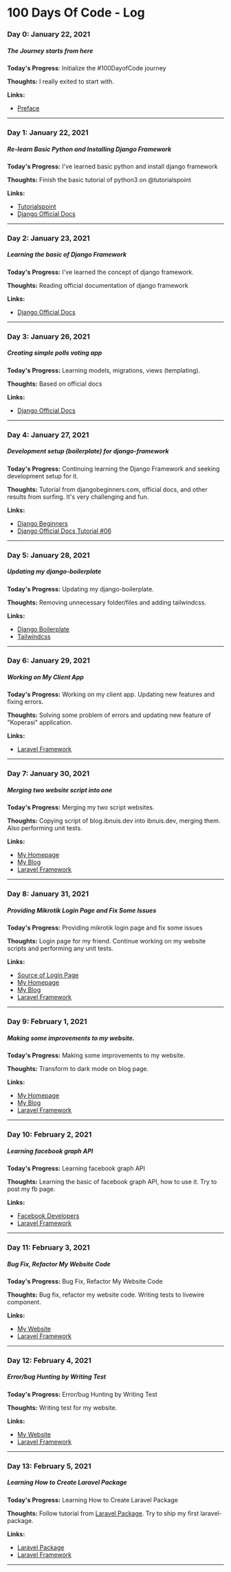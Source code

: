 # 100 Days Of Code - Log

### Day 0: January 22, 2021
##### The Journey starts from here

**Today's Progress**: Initialize the #100DayofCode journey

**Thoughts:** I really exited to start with.

**Links:**
- [Preface](https://www.freecodecamp.org/news/the-crazy-history-of-the-100daysofcode-challenge-and-why-you-should-try-it-for-2018-6c89a76e298d/)

---

### Day 1: January 22, 2021
##### Re-learn Basic Python and Installing Django Framework

**Today's Progress:** I've learned basic python and install django framework

**Thoughts:** Finish the basic tutorial of python3 on @tutorialspoint

**Links:**
- [Tutorialspoint](https://tutorialspoint.com/python3/index.htm)
- [Django Official Docs](https://docs.djangoproject.com/)

---

### Day 2: January 23, 2021
##### Learning the basic of Django Framework

**Today's Progress:** I've learned the concept of django framework.

**Thoughts:** Reading official documentation of django framework

**Links:**
- [Django Official Docs](https://docs.djangoproject.com/)

---

### Day 3: January 26, 2021
##### Creating simple polls voting app

**Today's Progress:** Learning models, migrations, views (templating).

**Thoughts:** Based on official docs

**Links:**
- [Django Official Docs](https://docs.djangoproject.com/)

---

### Day 4: January 27, 2021
##### Development setup (boilerplate) for django-framework

**Today's Progress:** Continuing learning the Django Framework and seeking development setup for it.

**Thoughts:** Tutorial from djangobeginners.com, official docs, and other results from surfing. It's very challenging and fun.

**Links:**
- [Django Beginners](https://djangoforbeginners.com/)
- [Django Official Docs Tutorial #06](https://docs.djangoproject.com/en/3.1/intro/tutorial06)

---

### Day 5: January 28, 2021
##### Updating my django-boilerplate

**Today's Progress:** Updating my django-boilerplate.

**Thoughts:** Removing unnecessary folder/files and adding tailwindcss.

**Links:**
- [Django Boilerplate](https://github.com/ibnuhalimm/django-boilerplate)
- [Tailwindcss](https://tailwindcss.com)

---

### Day 6: January 29, 2021
##### Working on My Client App

**Today's Progress:** Working on my client app. Updating new features and fixing errors.

**Thoughts:** Solving some problem of errors and updating new feature of "Koperasi" application.

**Links:**
- [Laravel Framework](https://laravel.com)

---

### Day 7: January 30, 2021
##### Merging two website script into one

**Today's Progress:** Merging my two script websites.

**Thoughts:** Copying script of blog.ibnuis.dev into ibnuis.dev, merging them. Also performing unit tests.

**Links:**
- [My Homepage](https://ibnuis.dev)
- [My Blog](https://blog.ibnuis.dev)
- [Laravel Framework](https://laravel.com)

---

### Day 8: January 31, 2021
##### Providing Mikrotik Login Page and Fix Some Issues

**Today's Progress:** Providing mikrotik login page and fix some issues

**Thoughts:** Login page for my friend. Continue working on my website scripts and performing any unit tests.

**Links:**
- [Source of Login Page](https://github.com/ibnuhalimm/login-page-mikrotik)
- [My Homepage](https://ibnuis.dev)
- [My Blog](https://blog.ibnuis.dev)
- [Laravel Framework](https://laravel.com)

---

### Day 9: February 1, 2021
##### Making some improvements to my website.

**Today's Progress:** Making some improvements to my website.

**Thoughts:** Transform to dark mode on blog page.

**Links:**
- [My Homepage](https://ibnuis.dev)
- [My Blog](https://blog.ibnuis.dev)
- [Laravel Framework](https://laravel.com)

---

### Day 10: February 2, 2021
##### Learning facebook graph API

**Today's Progress:** Learning facebook graph API

**Thoughts:** Learning the basic of facebook graph API, how to use it. Try to post my fb page.

**Links:**
- [Facebook Developers](https://developers.facebook.com)
- [Laravel Framework](https://laravel.com)

---

### Day 11: February 3, 2021
##### Bug Fix, Refactor My Website Code

**Today's Progress:** Bug Fix, Refactor My Website Code

**Thoughts:** Bug fix, refactor my website code. Writing tests to livewire component.

**Links:**
- [My Website](https://ibnuis.dev)
- [Laravel Framework](https://laravel.com)

---

### Day 12: February 4, 2021
##### Error/bug Hunting by Writing Test

**Today's Progress:** Error/bug Hunting by Writing Test

**Thoughts:** Writing test for my website.

**Links:**
- [My Website](https://ibnuis.dev)
- [Laravel Framework](https://laravel.com)

---

### Day 13: February 5, 2021
##### Learning How to Create Laravel Package

**Today's Progress:** Learning How to Create Laravel Package

**Thoughts:** Follow tutorial from [Laravel Package](https://laravelpackage.com). Try to ship my first laravel-package.

**Links:**
- [Laravel Package](https://laravelpackage.com)
- [Laravel Framework](https://laravel.com)

---